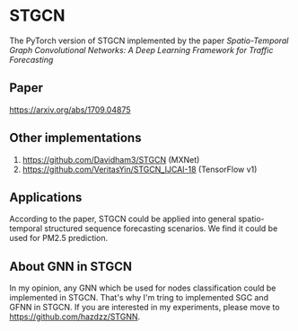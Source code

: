 # STGCN
The PyTorch version of STGCN implemented by the paper *Spatio-Temporal Graph Convolutional Networks:
A Deep Learning Framework for Traffic Forecasting*

## Paper
https://arxiv.org/abs/1709.04875

## Other implementations
1. https://github.com/Davidham3/STGCN (MXNet)
2. https://github.com/VeritasYin/STGCN_IJCAI-18 (TensorFlow v1)

## Applications
According to the paper, STGCN could be applied into general spatio-temporal structured sequence forecasting scenarios. We find it could be used for PM2.5 prediction.

## About GNN in STGCN
In my opinion, any GNN which be used for nodes classification could be implemented in STGCN. That's why I'm tring to implemented SGC and GFNN in STGCN. If you are interested in my experiments, please move to https://github.com/hazdzz/STGNN.

